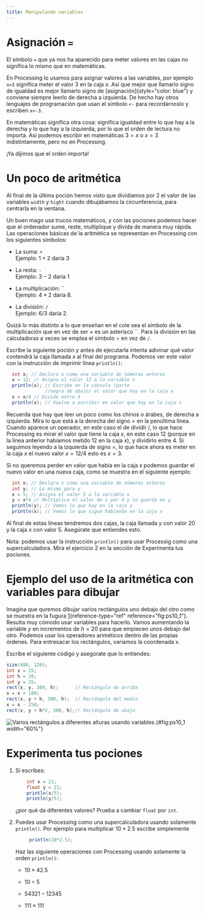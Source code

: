 ```yaml
---
title: Manipulando variables
---
```


# Asignación `=`

El símbolo `=` que ya nos ha aparecido para meter valores en las cajas
no significa lo mismo que en matemáticas.

En Processing lo usamos para asignar valores a las variables, por
ejemplo `x=3` significa meter el valor 3 en la caja $x$. Así que mejor
que llamarlo signo de igualdad es mejor llamarlo signo de
[asignación]{style="color: blue"} y conviene siempre leerlo de derecha a
izquierda. De hecho hay otros lenguajes de programación que usan el
símbolo `<-` para recordárnoslo y escriben `x<-3`.

En matemáticas significa otra cosa: significa igualdad entre lo que hay
a la derecha y lo que hay a la izquierda, por lo que el orden de lectura
no importa. Así podemos escribir en matemáticas $3=x$ o $x=3$
indistintamente, pero no en Processing.

¡Ya dijimos que el orden importa!

# Un poco de aritmética

Al final de la última poción hemos visto que dividíamos por 2 el valor
de las variables `width` y `hight` cuando dibujábamos la circunferencia,
para centrarla en la ventana.

Un buen mago usa trucos matemáticos, y con las pociones podemos hacer
que el ordenador sume, reste, multiplique y divida de manera muy rápida.
Las operaciones básicas de la aritmética se representan en Processing
con los siguientes símbolos:

-   La suma: `+`\
    Ejemplo: $1 + 2$ daría 3

-   La resta: `-`\
    Ejemplo: $3 - 2$ daría 1

-   La multiplicación: ``\
    Ejemplo: $4*2$ daría 8.

-   La división: `/`\
    Ejemplo: $6 / 3$ daría 2.

Quizá lo más distinto a lo que enseñan en el cole sea el símbolo de la
multiplicación que en vez de ser $\times$ es un asterisco ``. Para la
división en las calculadoras a veces se emplea el símbolo $\div$ en vez
de `/`.

Escribe la siguiente poción y antes de ejecutarla intenta adivinar qué
valor contendrá la caja llamada $x$ al final del programa. Podemos ver
este valor con la instrucción de imprimir línea `println()`:

``` {.java bgcolor="olive!10"}
  int x; // Declara x como una variable de números enteros
  x = 12; // Asigna el valor 12 a la variable x
  println(x); // Escribe en la cónsola (parte
              //negra de abajo) el valor que hay en la caja x
  x = x/4 // Divide entre 4
  println(x); // Vuelve a escribir en valor que hay en la caja x
```

Recuerda que hay que leer un poco como los chinos o árabes, de derecha a
izquierda. Mira lo que está a la derecha del signo $=$ en la penúltima
línea. Cuando aparece un operador, en este caso el de dividir $/$, lo
que hace Processing es mirar el valor que tiene la caja $x$, en este
caso $12$ (porque en la línea anterior habíamos metido 12 en la caja
$x$), y dividirlo entre 4. Si seguimos leyendo a la izquierda de signo
$=$, lo que hace ahora es meter en la caja $x$ el nuevo valor $x=12/4$
esto es $x=3$.

Si no queremos perder en valor que había en la caja $x$ podemos guardar
el nuevo valor en una nueva caja, como se muestra en el siguiente
ejemplo:

``` {.java bgcolor="olive!10"}
  int x; // Declara x como una variable de números enteros
  int y; // Lo mismo para y
  x = 5; // Asigna el valor 5 a la variable x
  y = x*4 // Multiplica el valor de x por 4 y lo guarda en y
  println(y); // Vemos lo que hay en la caja y 
  println(x); // Vemos lo que sigue habiendo en la caja x
```

Al final de estas líneas tendremos dos cajas, la caja llamada $y$ con
valor 20 y la caja $x$ con valor 5. Asegúrate que entiendes esto.

Nota: podemos usar la instrucción `println()` para usar Processig como
una supercalculadora. Mira el ejercicio 2 en la sección de Experimenta
tus pociones.

# Ejemplo del uso de la aritmética con variables para dibujar

Imagina que quremos dibujar varios rectángulos uno debajo del otro como
se muestra en la fugura [1](#fig:ps10_1){reference-type="ref"
reference="fig:ps10_1"}. Resulta muy cómodo usar variables para hacerlo.
Vamos aumentando la variable $y$ en incrementos de $h=20$ para que
empiecen unos debajo del otro. Podemos usar los operadores ariméticos
dentro de las propias órdenes. Para entresacar los rectángulos, variamos
la coordenada x.

Escribe el siguiente código y asegúrate que lo entiendes:

``` {.java bgcolor="olive!10"}
size(480, 120);
int x = 25;
int h = 20;
int y = 25;
rect(x, y, 300, h);      // Rectángulo de arriba
x = x + 100;
rect(x, y + h, 300, h);  // Rectángulo del medio
x = x - 250;
rect(x, y + h*2, 300, h);// Rectángulo de abajo
```

![Varios rectángulos a diferentes alturas usando
variables.](pictures/ps10_1.png){#fig:ps10_1 width="60%"}

# Experimenta tus pociones

1.  Si escribes:

    ``` {.java bgcolor="olive!10"}
        int x = 21;
        float y = 21;
        println(x/5);
        println(y/5);
    ```

    ¿por qué da diferentes valores? Prueba a cambiar `float` por `int`.

2.  Puedes usar Processing como una supercalculadora usando solamente
    `println()`. Por ejemplo para multiplicar $10 \times 2.5$ escribe
    simplemente

    ``` {.java bgcolor="olive!10"}
         println(10*2.5);
    ```

    Haz las siguiente operaciones con Processing usando solamente la
    orden `println()`:

    -   $10 \times 42.5$

    -   $10 \div 5$

    -   $54321-12345$

    -   $111\times111$
